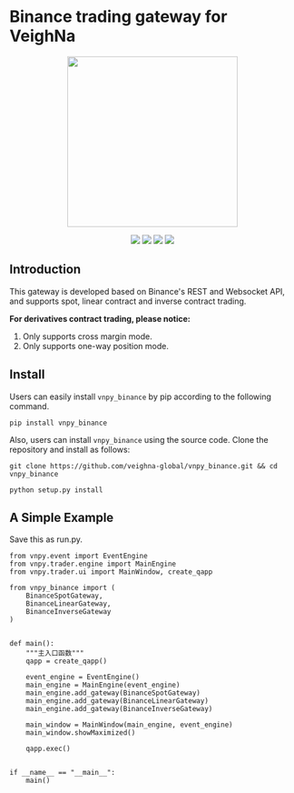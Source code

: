 # Binance trading gateway for VeighNa

<p align="center">
  <img src ="https://github.com/veighna-global/vnpy_evo/blob/dev/logo.png" width="300" height="300"/>
</p>

<p align="center">
    <img src ="https://img.shields.io/badge/version-2025.1.25-blueviolet.svg"/>
    <img src ="https://img.shields.io/badge/platform-windows|linux|macos-yellow.svg"/>
    <img src ="https://img.shields.io/badge/python-3.10|3.11|3.12-blue.svg"/>
    <img src ="https://img.shields.io/github/license/veighna-global/vnpy_binance.svg?color=orange"/>
</p>


## Introduction

This gateway is developed based on Binance's REST and Websocket API, and supports spot, linear contract and inverse contract trading.

**For derivatives contract trading, please notice:**

1. Only supports cross margin mode.
2. Only supports one-way position mode.

## Install

Users can easily install ``vnpy_binance`` by pip according to the following command.

```
pip install vnpy_binance
```

Also, users can install ``vnpy_binance`` using the source code. Clone the repository and install as follows:

```
git clone https://github.com/veighna-global/vnpy_binance.git && cd vnpy_binance

python setup.py install
```

## A Simple Example

Save this as run.py.

```
from vnpy.event import EventEngine
from vnpy.trader.engine import MainEngine
from vnpy.trader.ui import MainWindow, create_qapp

from vnpy_binance import (
    BinanceSpotGateway,
    BinanceLinearGateway,
    BinanceInverseGateway
)


def main():
    """主入口函数"""
    qapp = create_qapp()

    event_engine = EventEngine()
    main_engine = MainEngine(event_engine)
    main_engine.add_gateway(BinanceSpotGateway)
    main_engine.add_gateway(BinanceLinearGateway)
    main_engine.add_gateway(BinanceInverseGateway)

    main_window = MainWindow(main_engine, event_engine)
    main_window.showMaximized()

    qapp.exec()


if __name__ == "__main__":
    main()
```
